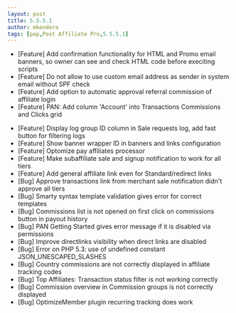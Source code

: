 ```yaml
---
layout: post
title: 5.5.5.1
author: mkendera
tags: [pap,Post Affiliate Pro,5.5.5.1]
---
```


- [Feature] Add confirmation functionality for HTML and Promo email banners, so owner can see and check HTML code before execiting scripts
- [Feature] Do not allow to use custom email address as sender in system email without SPF check
- [Feature] Add option to automatic approval referral commission of affiliate login
- [Feature] PAN: Add column 'Account' into Transactions Commissions and Clicks grid

<!--more-->

- [Feature] Display log group ID column in Sale requests log, add fast button for filtering logs
- [Feature] Show banner wrapper ID in banners and links configuration
- [Feature] Optomize pay affiliates processor
- [Feature] Make subaffiliate sale and signup notification to work for all tiers
- [Feature] Add general affiliate link even for Standard/redirect links
- [Bug] Approve transactions link from merchant sale notification didn't approve all tiers 
- [Bug] Smarty syntax template validation gives error for correct templates
- [Bug] Commissions list is not opened on first click on commissions button in payout history
- [Bug] PAN Getting Started gives error message if it is disabled via permissions
- [Bug] Improve directlinks visibility when direct links are disabled
- [Bug] Error on PHP 5.3: use of undefined constant JSON_UNESCAPED_SLASHES
- [Bug] Country commissions are not correctly displayed in affiliate tracking codes
- [Bug] Top Affiliates: Transaction status filter is not working correctly
- [Bug] Commission overview in Commission groups is not correctly displayed
- [Bug] OptimizeMember plugin recurring tracking does work
